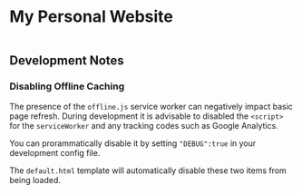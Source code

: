 # My Personal Website

<img src="https://travis-ci.org/joshuapowell/www.joshuapowell.io.svg?branch=master" alt="" title="" />

## Development Notes

### Disabling Offline Caching
The presence of the `offline.js` service worker can negatively impact basic
page refresh. During development it is advisable to disabled the `<script>`
for the `serviceWorker` and any tracking codes such as Google Analytics.

You can prorammatically disable it by setting `"DEBUG":true` in your
development config file.

The `default.html` template will automatically disable these two items from
being loaded.